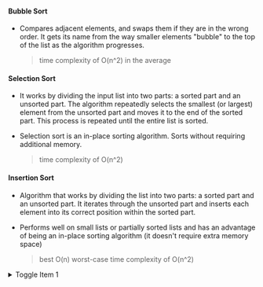 #### Bubble Sort
* Compares adjacent elements, and swaps them if they are in the wrong order. It gets its name from the way smaller elements "bubble" to the top of the list as the algorithm progresses.

    > time complexity of O(n^2) in the average

#### Selection Sort
* It works by dividing the input list into two parts: a sorted part and an unsorted part. The algorithm repeatedly selects the smallest (or largest) element from the unsorted part and moves it to the end of the sorted part. This process is repeated until the entire list is sorted.
* Selection sort is an in-place sorting algorithm. Sorts without requiring additional memory.

    > time complexity of O(n^2)

#### Insertion Sort
* Algorithm that works by dividing the list into two parts: a sorted part and an unsorted part. It iterates through the unsorted part and inserts each element into its correct position within the sorted part. 
* Performs well on small lists or partially sorted lists and has an advantage of being an in-place sorting algorithm (it doesn't require extra memory space)

    > best O(n) worst-case time complexity of O(n^2)


<details>
  <summary>Toggle Item 1</summary>
  <ul>
    <li>Item 1.1</li>
    <li>Item 1.2</li>
    <li>Item 1.3</li>
  </ul>
</details>
